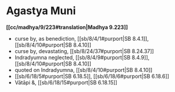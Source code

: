 # Agastya Muni

**[[cc/madhya/9/223#translation|Madhya 9.223]]**

* curse by, as benediction, [[sb/8/4/1#purport|SB 8.4.1]], [[sb/8/4/10#purport|SB 8.4.10]]
* curse by, devastating, [[sb/8/24/37#purport|SB 8.24.37]]
* Indradyumna neglected, [[sb/8/4/9#purport|SB 8.4.9]], [[sb/8/4/10#purport|SB 8.4.10]]
* quoted on Indradyumna, [[sb/8/4/10#purport|SB 8.4.10]]
*  [[sb/6/18/5#purport|SB 6.18.5]], [[sb/6/18/6#purport|SB 6.18.6]]
* Vātāpi &, [[sb/6/18/15#purport|SB 6.18.15]]
